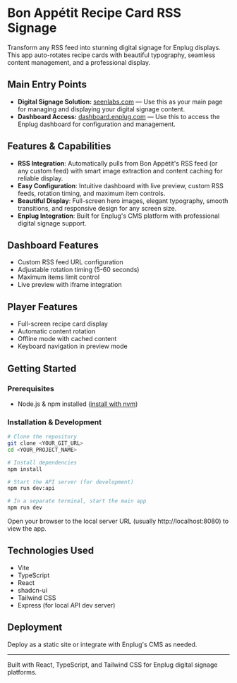 # Bon Appétit Recipe Card RSS Signage

Transform any RSS feed into stunning digital signage for Enplug displays. This app auto-rotates recipe cards with beautiful typography, seamless content management, and a professional display.

## Main Entry Points

- **Digital Signage Solution:** [seenlabs.com](https://seenlabs.com) — Use this as your main page for managing and displaying your digital signage content.
- **Dashboard Access:** [dashboard.enplug.com](https://dashboard.enplug.com) — Use this to access the Enplug dashboard for configuration and management.

## Features & Capabilities

- **RSS Integration**: Automatically pulls from Bon Appétit's RSS feed (or any custom feed) with smart image extraction and content caching for reliable display.
- **Easy Configuration**: Intuitive dashboard with live preview, custom RSS feeds, rotation timing, and maximum item controls.
- **Beautiful Display**: Full-screen hero images, elegant typography, smooth transitions, and responsive design for any screen size.
- **Enplug Integration**: Built for Enplug's CMS platform with professional digital signage support.

## Dashboard Features
- Custom RSS feed URL configuration
- Adjustable rotation timing (5-60 seconds)
- Maximum items limit control
- Live preview with iframe integration

## Player Features
- Full-screen recipe card display
- Automatic content rotation
- Offline mode with cached content
- Keyboard navigation in preview mode

## Getting Started

### Prerequisites
- Node.js & npm installed ([install with nvm](https://github.com/nvm-sh/nvm#installing-and-updating))

### Installation & Development

```sh
# Clone the repository
git clone <YOUR_GIT_URL>
cd <YOUR_PROJECT_NAME>

# Install dependencies
npm install

# Start the API server (for development)
npm run dev:api

# In a separate terminal, start the main app
npm run dev
```

Open your browser to the local server URL (usually http://localhost:8080) to view the app.

## Technologies Used
- Vite
- TypeScript
- React
- shadcn-ui
- Tailwind CSS
- Express (for local API dev server)

## Deployment

Deploy as a static site or integrate with Enplug's CMS as needed.

---

Built with React, TypeScript, and Tailwind CSS for Enplug digital signage platforms.
